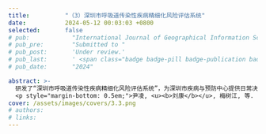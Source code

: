 ```yaml
---
title:          "（3）深圳市呼吸道传染性疾病精细化风险评估系统"
date:           2024-05-12 00:03:03 +0800
selected:       false
# pub:            "International Journal of Geographical Information Science (IJGIS)"
# pub_pre:        "Submitted to "
# pub_post:       'Under review.'
# pub_last:       ' <span class="badge badge-pill badge-publication badge-success">Spotlight</span>'
# pub_date:       "2024"

abstract: >-
  研发了“深圳市呼吸道传染性疾病精细化风险评估系统”，为深圳市疾病与预防中心提供日常决策辅助支持。该系统以深圳市COVID-19和流感为例，在500米精细格网尺度上研发了融合人口流动的城市内部呼吸道传染病时空传播建模技术，评估城市内部传染病初始暴发位置所致风险，定量识别城市内部关键空间传播节点，支撑社区人口流动管制效果的高效模拟。此外，该技术已被推广至新疆自治区乌鲁木齐市，协助该市搭建平战结合的防控决策系统。
  <p style="margin-bottom: 0.5em;">尹凌, <u><b>刘康</b></u>, 梅树江, 等. 呼吸道传染病时空传播风险精细化评估系统构建与应用[J]. 中国卫生信息管理杂志, 2024, 21(05): 653-660. </p>
cover: /assets/images/covers/3.3.png
# authors:
# links:
---
```

